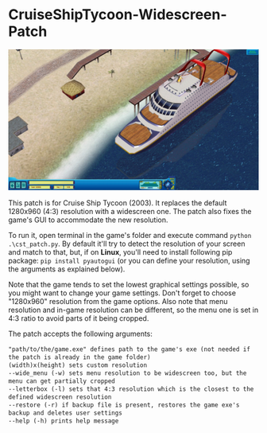 # CruiseShipTycoon-Widescreen-Patch

![Cruise Ship Tycoon, 1920x1080](images/cst_1920x1080.jpg)

This patch is for Cruise Ship Tycoon (2003). It replaces the default 1280x960 (4:3) resolution with a widescreen one. The patch also fixes the game's GUI to accommodate the new resolution.

To run it, open terminal in the game's folder and execute command `python .\cst_patch.py`. By default it'll try to detect the resolution of your screen and match to that, but, if on **Linux**, you'll need to install following pip package: `pip install pyautogui` (or you can define your resolution, using the arguments as explained below).

Note that the game tends to set the lowest graphical settings possible, so you might want to change your game settings. Don't forget to choose "1280x960" resolution from the game options. Also note that menu resolution and in-game resolution can be different, so the menu one is set in 4:3 ratio to avoid parts of it being cropped.

The patch accepts the following arguments:

    "path/to/the/game.exe" defines path to the game's exe (not needed if the patch is already in the game folder)
    (width)x(height) sets custom resolution
    --wide_menu (-w) sets menu resolution to be widescreen too, but the menu can get partially cropped
    --letterbox (-l) sets that 4:3 resolution which is the closest to the defined widescreen resolution
    --restore (-r) if backup file is present, restores the game exe's backup and deletes user settings
    --help (-h) prints help message
